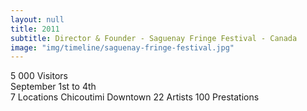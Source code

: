 ```yaml
---
layout: null
title: 2011
subtitle: Director & Founder - Saguenay Fringe Festival - Canada
image: "img/timeline/saguenay-fringe-festival.jpg"
---
```

5 000 Visitors  
September 1st to 4th  
7 Locations Chicoutimi Downtown
22 Artists 100 Prestations